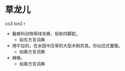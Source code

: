 





# 草龙儿
co3 lon2 r
+ 鬣蜥科动物草绿龙蜥，俗称四脚蛇。
  * 如东方言词典
+ 用牛拉的，在水田中压草的大型木制农具。形似旧式蚕簇。
  * 如皋方言词典
+ 麻蜥。
  * 如皋方言词典
